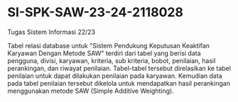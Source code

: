 # SI-SPK-SAW-23-24-2118028
Tugas Sistem Informasi 22/23

Tabel relasi database untuk "Sistem Pendukung Keputusan Keaktifan Karyawan Dengan Metode SAW" terdiri dari tabel yang berisi data pengguna, divisi, karyawan, kriteria, sub kriteria, bobot, penilaian, hasil perankingan, dan riwayat penilaian. Tabel-tabel tersebut direlasikan ke tabel penilaian untuk dapat dilakukan penilaian pada karyawan. Kemudian data pada tabel penilaian tersebut dikelola untuk mendapatkan hasil perankingan menggunakan metode SAW (Simple Additive Weighting).

